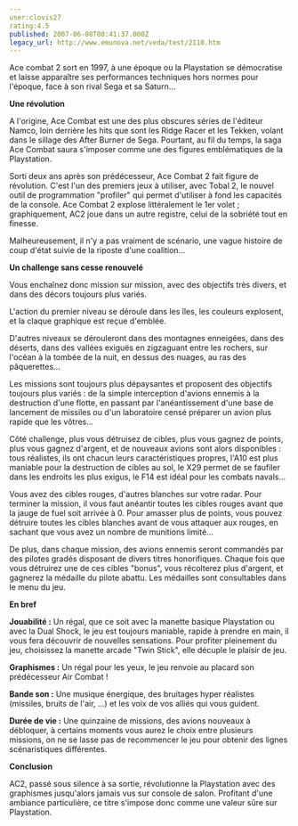 ```yaml
---
user:clovis27
rating:4.5
published: 2007-06-08T08:41:37.000Z
legacy_url: http://www.emunova.net/veda/test/2110.htm
---
```

Ace combat 2 sort en 1997, à une époque ou la Playstation se démocratise et laisse apparaître ses performances techniques hors normes pour l'époque, face à son rival Sega et sa Saturn...  

  

**Une révolution**  

  

A l'origine, Ace Combat est une des plus obscures séries de l'éditeur Namco, loin derrière les hits que sont les Ridge Racer et les Tekken, volant dans le sillage des After Burner de Sega. Pourtant, au fil du temps, la saga Ace Combat saura s'imposer comme une des figures emblématiques de la Playstation.  

  

Sorti deux ans après son prédécesseur, Ace Combat 2 fait figure de révolution. C'est l'un des premiers jeux à utiliser, avec Tobal 2, le nouvel outil de programmation "profiler" qui permet d'utiliser à fond les capacités de la console. Ace Combat 2 explose littéralement le 1er volet ; graphiquement, AC2 joue dans un autre registre, celui de la sobriété tout en finesse.  

  

Malheureusement, il n'y a pas vraiment de scénario, une vague histoire de coup d'état suivie de la riposte d'une coalition...  

  

  

**Un challenge sans cesse renouvelé**  

  

Vous enchaînez donc mission sur mission, avec des objectifs très divers, et dans des décors toujours plus variés.  

L'action du premier niveau se déroule dans les îles, les couleurs explosent, et la claque graphique est reçue d'emblée.  

  

D'autres niveaux se dérouleront dans des montagnes enneigées, dans des déserts, dans des vallées exiguës en zigzaguant entre les rochers, sur l'océan à la tombée de la nuit, en dessus des nuages, au ras des pâquerettes...  

  

Les missions sont toujours plus dépaysantes et proposent des objectifs toujours plus variés : de la simple interception d'avions ennemis à la destruction d'une flotte, en passant par l'anéantissement d'une base de lancement de missiles ou d'un laboratoire censé préparer un avion plus rapide que les vôtres...  

  

Côté challenge, plus vous détruisez de cibles, plus vous gagnez de points, plus vous gagnez d'argent, et de nouveaux avions sont alors disponibles : tous réalistes, ils ont chacun leurs caractéristiques propres, l'A10 est plus maniable pour la destruction de cibles au sol, le X29 permet de se faufiler dans les endroits les plus exigus, le F14 est idéal pour les combats navals...  

  

Vous avez des cibles rouges, d'autres blanches sur votre radar. Pour terminer la mission, il vous faut anéantir toutes les cibles rouges avant que la jauge de fuel soit arrivée à 0\. Pour amasser plus de points, vous pouvez détruire toutes les cibles blanches avant de vous attaquer aux rouges, en sachant que vous avez un nombre de munitions limité...  

  

De plus, dans chaque mission, des avions ennemis seront commandés par des pilotes gradés disposant de divers titres honorifiques. Chaque fois que vous détruirez une de ces cibles "bonus", vous récolterez plus d'argent, et gagnerez la médaille du pilote abattu. Les médailles sont consultables dans le menu du jeu.  

  

**En bref**  

  

**Jouabilité :** Un régal, que ce soit avec la manette basique Playstation ou avec la Dual Shock, le jeu est toujours maniable, rapide à prendre en main, il vous fera découvrir de nouvelles sensations. Pour profiter pleinement du jeu, choisissez la manette arcade "Twin Stick", elle décuple le plaisir de jeu.  

  

**Graphismes :** Un régal pour les yeux, le jeu renvoie au placard son prédécesseur Air Combat !  

  

**Bande son :** Une musique énergique, des bruitages hyper réalistes (missiles, bruits de l'air, ...) et les voix de vos alliés qui vous guident.  

  

**Durée de vie :** Une quinzaine de missions, des avions nouveaux à débloquer, à certains moments vous aurez le choix entre plusieurs missions, on ne se lasse pas de recommencer le jeu pour obtenir des lignes scénaristiques différentes.  

  

**Conclusion**  

AC2, passé sous silence à sa sortie, révolutionne la Playstation avec des graphismes jusqu'alors jamais vus sur console de salon. Profitant d'une ambiance particulière, ce titre s'impose donc comme une valeur sûre sur Playstation.